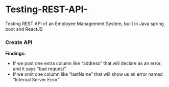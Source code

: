 # Testing-REST-API-
Testing REST API of an Employee Management System, built in Java spring boot and ReactJS
<h3>Create API </h3>


<b> Findings:</b> 
<ul>
<li>If we post one extra column like “address” that will declare as an error, and it says “bad request” </li>

<li>If we omit one column like “lastName” that will show us an error named “Internal Server Error” </li>
</ul>

